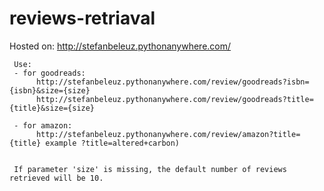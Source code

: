 # reviews-retriaval

Hosted on: http://stefanbeleuz.pythonanywhere.com/

     Use: 
     - for goodreads:
          http://stefanbeleuz.pythonanywhere.com/review/goodreads?isbn={isbn}&size={size}
          http://stefanbeleuz.pythonanywhere.com/review/goodreads?title={title}&size={size}
     
     - for amazon:
          http://stefanbeleuz.pythonanywhere.com/review/amazon?title={title} example ?title=altered+carbon)
     
     
     If parameter 'size' is missing, the default number of reviews retrieved will be 10.
